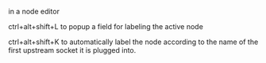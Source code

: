 in a node editor

ctrl+alt+shift+L to popup a field for labeling the active node

ctrl+alt+shift+K to automatically label the node according to the name of the first upstream socket it is plugged into.
